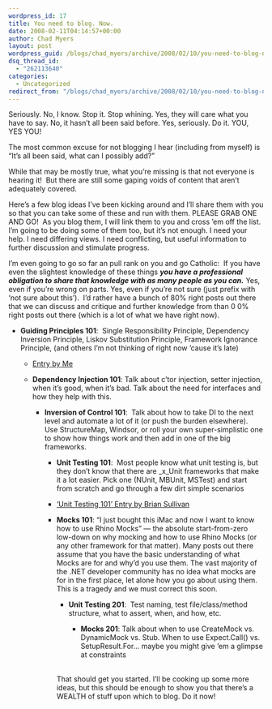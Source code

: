 ```yaml
---
wordpress_id: 17
title: You need to blog. Now.
date: 2008-02-11T04:14:57+00:00
author: Chad Myers
layout: post
wordpress_guid: /blogs/chad_myers/archive/2008/02/10/you-need-to-blog-now.aspx
dsq_thread_id:
  - "262113640"
categories:
  - Uncategorized
redirect_from: "/blogs/chad_myers/archive/2008/02/10/you-need-to-blog-now.aspx/"
---
```

Seriously. No, I know. Stop it. Stop whining. Yes, they will care what you have to say. No, it hasn&#8217;t all been said before. Yes, seriously. Do it. YOU, YES YOU!

The most common excuse for not blogging I hear (including from myself) is &#8220;It&#8217;s all been said, what can I possibly add?&#8221;

While that may be mostly true, what you&#8217;re missing is that not everyone is hearing it!&nbsp; But there are still some gaping voids of content that aren&#8217;t adequately covered. 

Here&#8217;s a few blog ideas I&#8217;ve been kicking around and I&#8217;ll share them with you so that you can take some of these and run with them. PLEASE GRAB ONE AND GO!&nbsp; As you blog them, I will link them to you and cross &#8217;em off the list. I&#8217;m going to be doing some of them too, but it&#8217;s not enough. I need your help. I need differing views. I need conflicting, but useful information to further discussion and stimulate progress. 

I&#8217;m even going to go so far an pull rank on you and go Catholic:&nbsp; If you have even the slightest knowledge of these things **_you have a professional obligation to share that knowledge with as many people as you can._** Yes, even if you&#8217;re wrong on parts. Yes, even if you&#8217;re not sure (just prefix with &#8216;not sure about this&#8217;).&nbsp; I&#8217;d rather have a bunch of 80% right posts out there that we can discuss and critique and further knowledge from than 0 0% right posts out there (which is a lot of what we have right now). 

  * **Guiding Principles 101**:&nbsp; Single Responsibility Principle, Dependency Inversion Principle, Liskov Substitution Principle, Framework Ignorance Principle, (and others I&#8217;m not thinking of right now &#8217;cause it&#8217;s late) 
      * [Entry by Me](http://www.lostechies.com/blogs/chad_myers/archive/2008/02/12/guiding-principles-101.aspx)
      * **Dependency Injection 101**: Talk about c&#8217;tor injection, setter injection, when it&#8217;s good, when it&#8217;s bad. Talk about the need for interfaces and how they help with this. 
  
          * **Inversion of Control 101**:&nbsp; Talk about how to take DI to the next level and automate a lot of it (or push the burden elsewhere).&nbsp; Use StructureMap, Windsor, or roll your own super-simplistic one to show how things work and then add in one of the big frameworks. 
  
              * **Unit Testing 101**:&nbsp; Most people know what unit testing is, but they don&#8217;t know that there are _x_Unit frameworks that make it a lot easier. Pick one (NUnit, MBUnit, MSTest) and start from scratch and go through a few dirt simple scenarios
              * [&#8216;Unit Testing 101&#8217; Entry by Brian Sullivan](http://www.sullivansoftdev.com/blog/2008/02/14/UnitTesting101.aspx)
              * **Mocks 101**: &#8220;I just bought this iMac and now I want to know how to use Rhino Mocks&#8221; &#8212; the absolute start-from-zero low-down on why mocking and how to use Rhino Mocks (or any other framework for that matter). Many posts out there assume that you have the basic understanding of what Mocks are for and why&#8217;d you use them. The vast majority of the .NET developer community has no idea what mocks are for in the first place, let alone how you go about using them. This is a tragedy and we must correct this soon. 
  
                  * **Unit Testing 201**:&nbsp; Test naming, test file/class/method structure, what to assert, when, and how, etc. 
  
                      * **Mocks 201**: Talk about when to use CreateMock vs. DynamicMock vs. Stub. When to use Expect.Call() vs. SetupResult.For&#8230; maybe you might give &#8217;em a glimpse at constraints</ul> 
                    &nbsp;
                    
                    That should get you started. I&#8217;ll be cooking up some more ideas, but this should be enough to show you that there&#8217;s a WEALTH of stuff upon which to blog. Do it now!